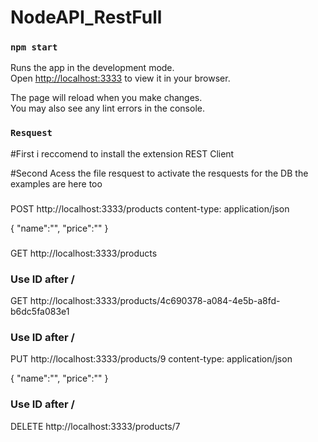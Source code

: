 # NodeAPI_RestFull


### `npm start`

Runs the app in the development mode.\
Open [http://localhost:3333](http://localhost:3333) to view it in your browser.

The page will reload when you make changes.\
You may also see any lint errors in the console.

### `Resquest`

#First i reccomend to install the extension REST Client

#Second Acess the file resquest to activate the resquests for the DB the examples are here too

###
POST http://localhost:3333/products
content-type: application/json
 
{ 
    "name":"",
    "price":""
}

###
GET http://localhost:3333/products

### Use ID after /

GET http://localhost:3333/products/4c690378-a084-4e5b-a8fd-b6dc5fa083e1

### Use ID after /
PUT  http://localhost:3333/products/9
content-type: application/json

{
    "name":"",
    "price":""
}

### Use ID after /

DELETE http://localhost:3333/products/7

